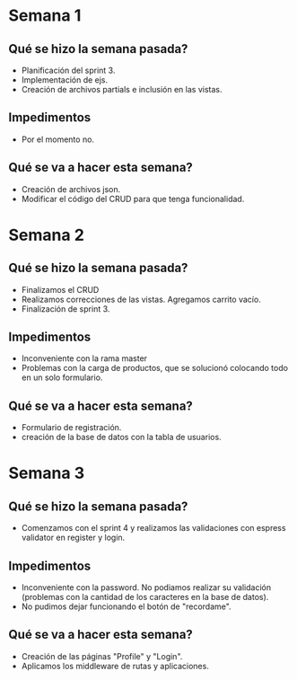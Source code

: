 # Semana 1

## Qué se hizo la semana pasada?

- Planificación del sprint 3.
- Implementación de ejs.
- Creación de archivos partials e inclusión en las vistas.

## Impedimentos

- Por el momento no.

## Qué se va a hacer esta semana?

- Creación de archivos json.
- Modificar el código del CRUD para que tenga funcionalidad.

# Semana 2

## Qué se hizo la semana pasada?

- Finalizamos el CRUD
- Realizamos correcciones de las vistas. Agregamos carrito vacío.
- Finalización de sprint 3.


## Impedimentos

- Inconveniente con la rama master
- Problemas con la carga de productos, que se solucionó colocando todo en un solo formulario. 

## Qué se va a hacer esta semana?

- Formulario de registración.
- creación de la base de datos con la tabla de usuarios.

# Semana 3

## Qué se hizo la semana pasada?

- Comenzamos con el sprint 4 y realizamos las validaciones con espress validator en register y login. 


## Impedimentos

- Inconveniente con la password. No podiamos realizar su validación (problemas con la cantidad de los caracteres en la base de datos).
- No pudimos dejar funcionando el botón de "recordame".

## Qué se va a hacer esta semana?

- Creación de las páginas "Profile" y "Login".
- Aplicamos los middleware de rutas y aplicaciones.
